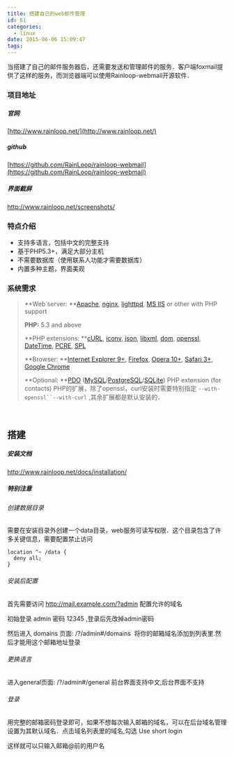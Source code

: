 ```yaml
---
title: 搭建自己的web邮件管理
id: 61
categories:
  - linux
date: 2015-06-06 15:09:47
tags:
---
```


当搭建了自己的邮件服务器后，还需要发送和管理邮件的服务．客户端foxmail提供了这样的服务，而浏览器端可以使用Rainloop-webmail开源软件．

### 项目地址

##### 官网

[http://www.rainloop.net/](http://www.rainloop.net/)

##### github

[https://github.com/RainLoop/rainloop-webmail](https://github.com/RainLoop/rainloop-webmail)

##### 界面截屏

http://www.rainloop.net/screenshots/

### 特点介绍

*   支持多语言，包括中文的完整支持
*   基于PHP5.3+，满足大部分主机
*   不需要数据库（使用联系人功能才需要数据库）
*   内置多种主题，界面美观

### 系统需求

> **Web server: **[Apache](http://httpd.apache.org/), [nginx](http://nginx.org/), [lighttpd](http://www.lighttpd.net/), [MS IIS](http://www.iis.net/) or other with PHP support> 
> 
> **PHP:** 5.3 and above> 
> 
> **PHP extensions: **[cURL](http://php.net/manual/en/book.curl.php), [iconv](http://php.net/manual/en/book.iconv.php), [json](http://php.net/manual/en/book.json.php), [libxml](http://php.net/manual/en/book.libxml.php), [dom](http://php.net/manual/en/book.dom.php), [openssl](http://php.net/manual/en/book.openssl.php), [DateTime](http://php.net/manual/en/book.datetime.php), [PCRE](http://php.net/manual/en/book.pcre.php), [SPL](http://php.net/manual/en/book.spl.php)> 
> 
> **Browser: **[Internet Explorer 9+](http://windows.microsoft.com/en-US/internet-explorer/download-ie), [Firefox](http://www.mozilla-europe.org/), [Opera 10+](http://www.opera.com/), [Safari 3+](http://www.apple.com/safari/), [Google Chrome](http://www.google.com/chrome/)> 
> 
> **Optional: **[PDO](http://php.net/manual/en/book.pdo.php) ([MySQL](http://php.net/manual/en/ref.pdo-mysql.php)/[PostgreSQL](http://php.net/manual/en/ref.pdo-pgsql.php)/[SQLite](http://php.net/manual/en/ref.pdo-sqlite.php)) PHP extension (for contacts)
PHP的扩展，除了openssl，curl安装时需要特别指定 `--with-openssl``--with-curl` ,其余扩展都是默认安装的．

&nbsp;

## 搭建

##### 安装文档

http://www.rainloop.net/docs/installation/

##### 特别注意

###### 创建数据目录

需要在安装目录外创建一个data目录，web服务可读写权限．这个目录包含了许多关键信息，需要配置禁止访问
```
location ^~ /data {
  deny all;
}
```

###### 安装后配置

首先需要访问 http://mail.example.com/?admin 配置允许的域名

初始登录 admin 密码 12345 ,登录后先改掉admin密码

然后进入 domains 页面: /?/admin#/domains  将你的邮箱域名添加到列表里.然后才能用这个邮箱地址登录

###### 更换语言

进入general页面: /?/admin#/general 前台界面支持中文,后台界面不支持

###### 登录

用完整的邮箱密码登录即可，如果不想每次输入邮箱的域名，可以在后台域名管理设置为其默认域名．点击域名列表里的域名,勾选 Use short login

这样就可以只输入邮箱@前的用户名